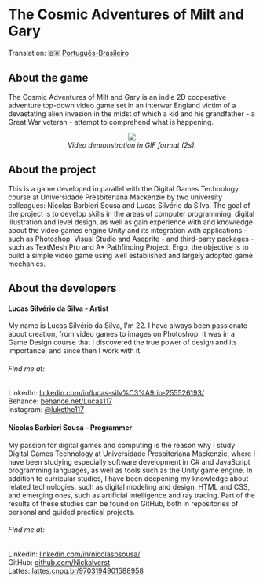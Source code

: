 # The Cosmic Adventures of Milt and Gary
Translation: :brazil: [Português-Brasileiro](./README-pt.md)
## About the game
The Cosmic Adventures of Milt and Gary is an indie 2D cooperative adventure top-down video game set in an interwar England victim of a devastating alien invasion in the midst of which a kid and his grandfather - a Great War veteran - attempt to comprehend what is happening.
<p align="center"> <img src="https://media.giphy.com/media/4KJ3Wfv5Czg0H44UsZ/giphy.gif"> <br> <i>Video demonstration in GIF format (2s).</i> </p>

## About the project
This is a game developed in parallel with the Digital Games Technology course at Universidade Presbiteriana Mackenzie by two university colleagues: Nicolas Barbieri Sousa and Lucas Silvério da Silva. The goal of the project is to develop skills in the areas of computer programming, digital illustration and level design, as well as gain experience with and knowledge about the video games engine Unity and its integration with applications - such as Photoshop, Visual Studio and Aseprite - and third-party packages - such as TextMesh Pro and A* Pathfinding Project. Ergo, the objective is to build a simple video game using well established and largely adopted game mechanics.
## About the developers
#### Lucas Silvério da Silva - Artist
My name is Lucas Silvério da Silva, I'm 22. I have always been passionate about creation, from video games to images on Photoshop. It was in a Game Design course that I discovered the true power of design and its importance, and since then I work with it.
###### Find me at:
LinkedIn: [linkedin.com/in/lucas-silv%C3%A9rio-255526193/](https://www.linkedin.com/in/lucas-silv%C3%A9rio-255526193/ "linkedin.com/in/lucas-silv%C3%A9rio-255526193/")
<br/>Behance: [behance.net/Lucas117](https://www.behance.net/Lucas117 "behance.net/Lucas117")
<br/>Instagram: [@lukethe117](https://www.instagram.com/lukethe117/ "instagram.com/lukethe117/")
#### Nicolas Barbieri Sousa - Programmer
My passion for digital games and computing is the reason why I study Digital Games Technology at Universidade Presbiteriana Mackenzie, where I have been studying especially software development in C# and JavaScript programming languages, as well as tools such as the Unity game engine. In addition to curricular studies, I have been deepening my knowledge about related technologies, such as digital modeling and design, HTML and CSS, and emerging ones, such as artificial intelligence and ray tracing. Part of the results of these studies can be found on GitHub, both in repositories of personal and guided practical projects.
###### Find me at:
LinkedIn: [linkedin.com/in/nicolasbsousa/](https://www.linkedin.com/in/nicolasbsousa/ "linkedin.com/in/nicolasbsousa/")
<br/>GitHub: [github.com/Nickalverst](https://www.github.com/Nickalverst "github.com/Nickalverst")
<br/>Lattes: [lattes.cnpq.br/9703194901588958](http://lattes.cnpq.br/9703194901588958 "lattes.cnpq.br/9703194901588958")
